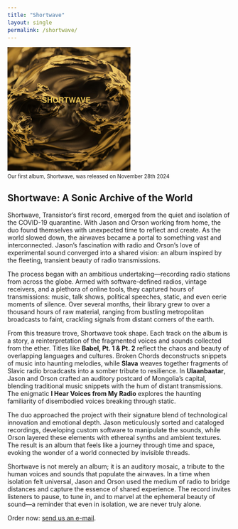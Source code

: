 ```yaml
---
title: "Shortwave"
layout: single
permalink: /shortwave/
---
```


<img src="/assets/images/bio-photo.jpg" alt="Cover of the Shortwave album, released  on November 28th 2024" width="55%">\
<small>Our first album, Shortwave, was released on November 28th 2024</small>

## Shortwave: A Sonic Archive of the World

Shortwave, Transistor’s first record, emerged from the quiet and isolation of the COVID-19 quarantine. With Jason and Orson working from home, the duo found themselves with unexpected time to reflect and create. As the world slowed down, the airwaves became a portal to something vast and interconnected. Jason’s fascination with radio and Orson’s love of experimental sound converged into a shared vision: an album inspired by the fleeting, transient beauty of radio transmissions.

The process began with an ambitious undertaking—recording radio stations from across the globe. Armed with software-defined radios, vintage receivers, and a plethora of online tools, they captured hours of transmissions: music, talk shows, political speeches, static, and even eerie moments of silence. Over several months, their library grew to over a thousand hours of raw material, ranging from bustling metropolitan broadcasts to faint, crackling signals from distant corners of the earth.

From this treasure trove, Shortwave took shape. Each track on the album is a story, a reinterpretation of the fragmented voices and sounds collected from the ether. Titles like **Babel, Pt. 1 & Pt. 2** reflect the chaos and beauty of overlapping languages and cultures. Broken Chords deconstructs snippets of music into haunting melodies, while **Slava** weaves together fragments of Slavic radio broadcasts into a somber tribute to resilience. In **Ulaanbaatar**, Jason and Orson crafted an auditory postcard of Mongolia’s capital, blending traditional music snippets with the hum of distant transmissions. The enigmatic **I Hear Voices from My Radio** explores the haunting familiarity of disembodied voices breaking through static.

The duo approached the project with their signature blend of technological innovation and emotional depth. Jason meticulously sorted and cataloged recordings, developing custom software to manipulate the sounds, while Orson layered these elements with ethereal synths and ambient textures. The result is an album that feels like a journey through time and space, evoking the wonder of a world connected by invisible threads.

Shortwave is not merely an album; it is an auditory mosaic, a tribute to the human voices and sounds that populate the airwaves. In a time when isolation felt universal, Jason and Orson used the medium of radio to bridge distances and capture the essence of shared experience. The record invites listeners to pause, to tune in, and to marvel at the ephemeral beauty of sound—a reminder that even in isolation, we are never truly alone.

Order now: [send us an e-mail](mailto:transistor.pt@gmail.com).